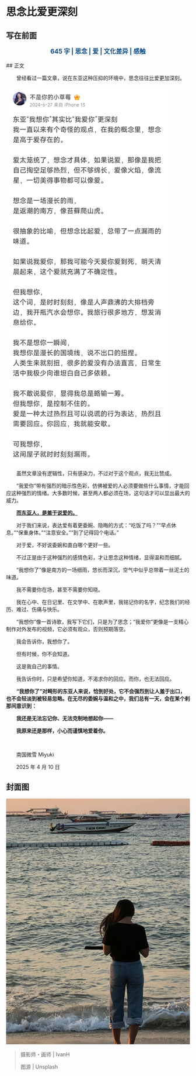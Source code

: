 # 思念比爱更深刻

## 写在前面

<p style="color:#0f4c81; text-align:center; font-weight:bold; font-size:larger;">645 字 | 思念 | 爱 | 文化差异 | 感触</p>
## 正文

　　曾经看过一篇文章，说在东亚这种压抑的环境中，思念往往比爱更加深刻。
　　
　　![](https://raw.githubusercontent.com/TinySnow/GithubImageHosting/main/blog/articles/literature/Screenshot_2025-04-09-18-05-45-707_mark.via-edit.jpg)

　　虽然文章没有逻辑性，只有感染力，不过对于这个观点，我无比赞成。

　　“我爱你”带有强烈的暗示性色彩，仿佛被爱的人必须要做些什么事情，才能回应这种强烈的情绪。大多数时候，甚至两人都必须在场，这句话才可以显出最大的威力。

　　<u>**而东亚人，是羞于说爱的。**</u>

　　对于我们来说，表达爱有着更委婉、隐晦的方式：“吃饭了吗？”“早点休息。”“保重身体。”“注意安全。”“到了记得回个电话。”

　　对于爱，不好说委婉和直白哪个更好一些。

　　不过正是由于这种强烈的感情色彩，才让思念这种情绪，显得温和而细腻。

　　“我想你了”像是南方的一场细雨，悠长而深沉，空气中似乎总带着一丝泥土的味道。

　　我不需要你在场，甚至不需要你知晓。

　　我在心中、在日记里、在文学中、在歌声里，我铭记你的名字，纪念我们的经历、难过、伤痛与快乐。

　　“我想你”像一首诗歌，我写下它们，只是为了思念；“我爱你”更像是一支精心制作对外发布的视频，它必须有观众，否则预期落空。

　　我会告诉你，我想你了。

　　但有时候，你不会知道。

　　这是我自己的事情。

　　我告诉你时，只是希望你知道，不渴求你的回应。而你，也无法回应。

　　**“我想你了”对畸形的东亚人来说，恰到好处，它不会强烈到让人羞于出口，也不会轻淡到被轻易忽略。在无尽的委婉与温和之中，我们总有一天，会在某个刹那间意识到：**

　　**我还是无法忘记你、无法克制地想起你——**

　　**我原来还是那样，小心而谨慎地爱着你。**

<br />

　　南国微雪 Miyuki

　　2025 年 4 月 10 日

## 封面图

![](https://raw.githubusercontent.com/TinySnow/GithubImageHosting/main/blog/articles/literature/ivanh-_dnXkithRBU-unsplash.jpg)

> 摄影师・画师 | IvanH
>
> 图源 | Unsplash